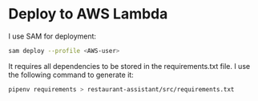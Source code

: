 # Deploy to AWS Lambda

I use SAM for deployment:

```bash
sam deploy --profile <AWS-user>
```

It requires all dependencies to be stored in the requirements.txt file. I use the following command to generate it:

```bash
pipenv requirements > restaurant-assistant/src/requirements.txt
```